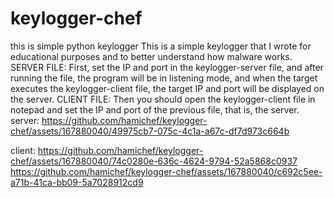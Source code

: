 # keylogger-chef
this is simple python keylogger
This is a simple keylogger that I wrote for educational purposes and to better understand how malware works.
SERVER FILE:
First, set the IP and port in the keylogger-server file, and after running the file, the program will be in listening mode, and when the target executes the keylogger-client file, the target IP and port will be displayed on the server.
CLIENT FILE:
Then you should open the keylogger-client file in notepad and set the IP and port of the previous file, that is, the server.
server:
https://github.com/hamichef/keylogger-chef/assets/167880040/49975cb7-075c-4c1a-a67c-df7d973c664b


client:
https://github.com/hamichef/keylogger-chef/assets/167880040/74c0280e-636c-4624-9794-52a5868c0937
https://github.com/hamichef/keylogger-chef/assets/167880040/c692c5ee-a71b-41ca-bb09-5a7028912cd9


